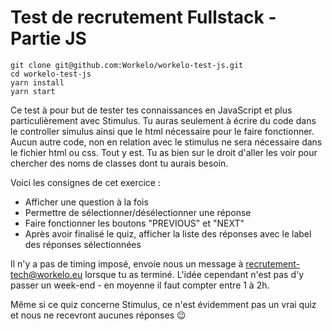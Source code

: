 # Test de recrutement Fullstack - Partie JS
```
git clone git@github.com:Workelo/workelo-test-js.git
cd workelo-test-js
yarn install
yarn start
```

Ce test à pour but de tester tes connaissances en JavaScript et plus particulièrement avec Stimulus.
Tu auras seulement à écrire du code dans le controller simulus ainsi que le html nécessaire pour le faire fonctionner. 
Aucun autre code, non en relation avec le stimulus ne sera nécessaire dans le fichier html ou css. Tout y est.
Tu as bien sur le droit d'aller les voir pour chercher des noms de classes dont tu aurais besoin.

Voici les consignes de cet exercice :
- Afficher une question à la fois
- Permettre de sélectionner/désélectionner une réponse
- Faire fonctionner les boutons "PREVIOUS" et "NEXT"
- Après avoir finalisé le quiz, afficher la liste des réponses avec le label des réponses sélectionnées

Il n'y a pas de timing imposé, envoie nous un message à recrutement-tech@workelo.eu lorsque tu as terminé. L'idée cependant n'est pas d'y passer un week-end - en moyenne il faut compter entre 1 à 2h.

Même si ce quiz concerne Stimulus, ce n'est évidemment pas un vrai quiz et nous ne recevront aucunes réponses 😉
